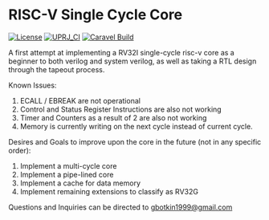 # RISC-V Single Cycle Core

[![License](https://img.shields.io/badge/License-Apache%202.0-blue.svg)](https://opensource.org/licenses/Apache-2.0) [![UPRJ_CI](https://github.com/efabless/caravel_project_example/actions/workflows/user_project_ci.yml/badge.svg)](https://github.com/efabless/caravel_project_example/actions/workflows/user_project_ci.yml) [![Caravel Build](https://github.com/efabless/caravel_project_example/actions/workflows/caravel_build.yml/badge.svg)](https://github.com/efabless/caravel_project_example/actions/workflows/caravel_build.yml)

A first attempt at implementing a RV32I single-cycle risc-v core as a beginner to both verilog and system verilog, as well
as taking a RTL design through the tapeout process.

Known Issues:
1. ECALL / EBREAK are not operational
2. Control and Status Register Instructions are also not working
3. Timer and Counters as a result of 2 are also not working
4. Memory is currently writing on the next cycle instead of current cycle.

Desires and Goals to improve upon the core in the future (not in any specific order):
1. Implement a multi-cycle core
2. Implement a pipe-lined core
3. Implement a cache for data memory
4. Implement remaining extensions to classify as RV32G

Questions and Inquiries can be directed to gbotkin1999@gmail.com
